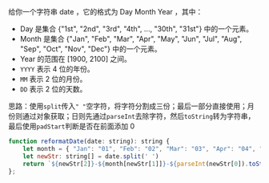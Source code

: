 给你一个字符串 date ，它的格式为 Day Month Year ，其中：

* Day 是集合 {"1st", "2nd", "3rd", "4th", ..., "30th", "31st"} 中的一个元素。
* Month 是集合 {"Jan", "Feb", "Mar", "Apr", "May", "Jun", "Jul", "Aug", "Sep", "Oct", "Nov", "Dec"} 中的一个元素。
* Year 的范围在 [1900, 2100] 之间。
* `YYYY` 表示 4 位的年份。
* `MM` 表示 2 位的月份。
* `DD` 表示 2 位的天数。

思路：使用`split`传入`" "`空字符，将字符分割成三份；最后一部分直接使用；月份则通过对象获取；日则先通过`parseInt`去除字符，然后`toString`转为字符串，最后使用`padStart`判断是否在前面添加 0

```js
function reformatDate(date: string): string {
    let month = { "Jan": "01", "Feb": "02", "Mar": "03", "Apr": "04", "May": "05", "Jun": "06",  "Jul": "07", "Aug": "08", "Sep": "09", "Oct": "10", "Nov": "11", "Dec": "12"}
    let newStr: string[] = date.split(' ')
    return `${newStr[2]}-${month[newStr[1]]}-${parseInt(newStr[0]).toString().padStart(2, '0')}`
};
```

